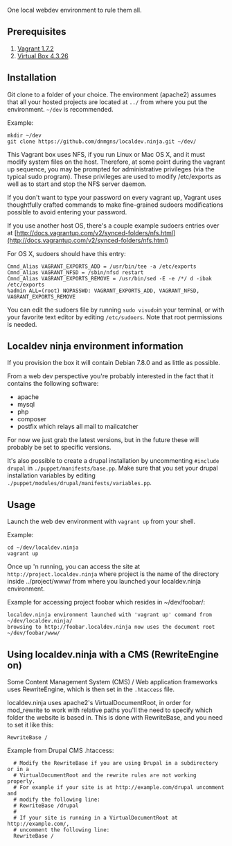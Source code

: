 One local webdev environment to rule them all.

## Prerequisites
1. [Vagrant 1.7.2](https://dl.bintray.com/mitchellh/vagrant/vagrant_1.7.2.dmg)
2. [Virtual Box 4.3.26](http://download.virtualbox.org/virtualbox/4.3.26)

## Installation
Git clone to a folder of your choice. The environment (apache2) assumes that all your hosted projects are located at ```../``` from where you put the environment.
```~/dev``` is recommended.

Example:
```
mkdir ~/dev
git clone https://github.com/dnmgns/localdev.ninja.git ~/dev/
```

This Vagrant box uses NFS, if you run Linux or Mac OS X, and it must modify system files on the host. Therefore, at some point during the vagrant up sequence, you may be prompted for administrative privileges (via the typical sudo program). These privileges are used to modify /etc/exports as well as to start and stop the NFS server daemon.

If you don't want to type your password on every vagrant up, Vagrant uses thoughtfully crafted commands to make fine-grained sudoers modifications possible to avoid entering your password.

If you use another host OS, there's a couple example sudoers entries over at [http://docs.vagrantup.com/v2/synced-folders/nfs.html](http://docs.vagrantup.com/v2/synced-folders/nfs.html)

For OS X, sudoers should have this entry:
```
Cmnd_Alias VAGRANT_EXPORTS_ADD = /usr/bin/tee -a /etc/exports
Cmnd_Alias VAGRANT_NFSD = /sbin/nfsd restart
Cmnd_Alias VAGRANT_EXPORTS_REMOVE = /usr/bin/sed -E -e /*/ d -ibak /etc/exports
%admin ALL=(root) NOPASSWD: VAGRANT_EXPORTS_ADD, VAGRANT_NFSD, VAGRANT_EXPORTS_REMOVE
```

You can edit the sudoers file by running ```sudo visudo```in your terminal, or with your favorite text editor by editing ```/etc/sudoers```. Note that root permissions is needed.

## Localdev ninja environment information
If you provision the box it will contain Debian 7.8.0 and as little as possible.

From a web dev perspective you're probably interested in the fact that it contains the following software:
* apache
* mysql
* php
* composer
* postfix which relays all mail to mailcatcher

For now we just grab the latest versions, but in the future these will probably be set to specific versions.

It's also possible to create a drupal installation by uncommenting ```#include drupal``` in ```./puppet/manifests/base.pp```. Make sure that you set your drupal installation variables by editing ```./puppet/modules/drupal/manifests/variables.pp```.

## Usage
Launch the web dev environment with ```vagrant up``` from your shell.

Example:
```
cd ~/dev/localdev.ninja
vagrant up
```

Once up 'n running, you can access the site at ```http://project.localdev.ninja``` where project is the name of the directory inside ../project/www/ from where you launched your localdev.ninja environment.

Example for accessing project foobar which resides in ~/dev/foobar/:
```
localdev.ninja environment launched with 'vagrant up' command from ~/dev/localdev.ninja/
browsing to http://foobar.localdev.ninja now uses the document root ~/dev/foobar/www/
```

## Using localdev.ninja with a CMS (RewriteEngine on)

Some Content Management System (CMS) / Web application frameworks uses RewriteEngine, which is then set in the ```.htaccess``` file.

localdev.ninja uses apache2's VirtualDocumentRoot, in order for mod_rewrite to work with relative paths you'll the need to specify which folder the website is based in. This is done with RewriteBase, and you need to set it like this:
```
RewriteBase /
```

Example from Drupal CMS .htaccess:
```
  # Modify the RewriteBase if you are using Drupal in a subdirectory or in a
  # VirtualDocumentRoot and the rewrite rules are not working properly.
  # For example if your site is at http://example.com/drupal uncomment and
  # modify the following line:
  # RewriteBase /drupal
  #
  # If your site is running in a VirtualDocumentRoot at http://example.com/,
  # uncomment the following line:
  RewriteBase /
```